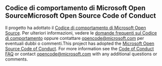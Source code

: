 ## <a name="microsoft-open-source-code-of-conduct"></a><span data-ttu-id="7f59d-101">Codice di comportamento di Microsoft Open Source</span><span class="sxs-lookup"><span data-stu-id="7f59d-101">Microsoft Open Source Code of Conduct</span></span>
<span data-ttu-id="7f59d-p101">Il progetto ha adottato il [Codice di comportamento di Microsoft Open Source](https://opensource.microsoft.com/codeofconduct/). Per ulteriori informazioni, vedere le [domande frequenti sul Codice di comportamento](https://opensource.microsoft.com/codeofconduct/faq/) oppure contattare [opencode@microsoft.com](mailto:opencode@microsoft.com) per eventuali dubbi o commenti.</span><span class="sxs-lookup"><span data-stu-id="7f59d-p101">This project has adopted the [Microsoft Open Source Code of Conduct](https://opensource.microsoft.com/codeofconduct/). For more information see the [Code of Conduct FAQ](https://opensource.microsoft.com/codeofconduct/faq/) or contact [opencode@microsoft.com](mailto:opencode@microsoft.com) with any additional questions or comments.</span></span>